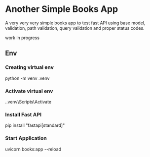 
# Another Simple Books App

A very very very simple books app to test fast API using base model, validation, path validation, query validation and proper status codes.

work in progress

## Env

### Creating virtual env

python -m venv .venv 

### Activate virtual env

.\.venv\Scripts\Activate

### Install Fast API

pip install "fastapi[standard]"

### Start Application 

uvicorn books:app --reload

